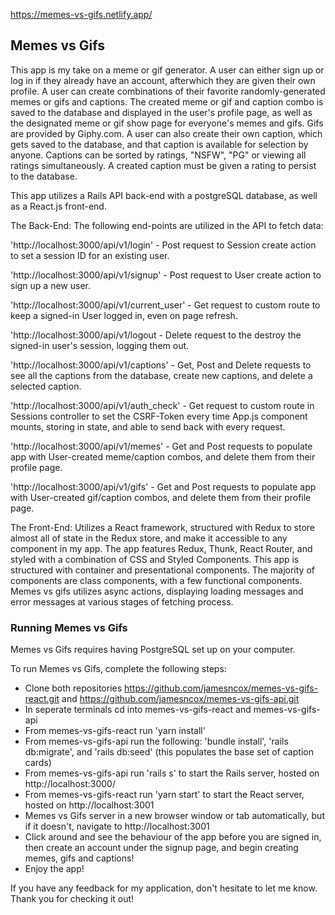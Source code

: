https://memes-vs-gifs.netlify.app/

## Memes vs Gifs

This app is my take on a meme or gif generator. A user can either sign up or log in if they already have an account, afterwhich they are given their own profile. A user can create combinations of their favorite randomly-generated memes or gifs and captions. The created meme or gif and caption combo is saved to the database and displayed in the user's profile page, as well as the designated meme or gif show page for everyone's memes and gifs. Gifs are provided by Giphy.com. A user can also create their own caption, which gets saved to the database, and that caption is available for selection by anyone. Captions can be sorted by ratings, "NSFW", "PG" or viewing all ratings simultaneously. A created caption must be given a rating to persist to the database.

This app utilizes a Rails API back-end with a postgreSQL database, as well as a React.js front-end.

The Back-End: The following end-points are utilized in the API to fetch data:

'http://localhost:3000/api/v1/login' - Post request to Session create action to set a session ID for an existing user.

'http://localhost:3000/api/v1/signup' - Post request to User create action to sign up a new user.

'http://localhost:3000/api/v1/current_user' - Get request to custom route to keep a signed-in User logged in, even on page refresh.

'http://localhost:3000/api/v1/logout - Delete request to the destroy the signed-in user's session, logging them out.

'http://localhost:3000/api/v1/captions' - Get, Post and Delete requests to see all the captions from the database, create new captions, and delete a selected caption.

'http://localhost:3000/api/v1/auth_check' - Get request to custom route in Sessions controller to set the CSRF-Token every time App.js component mounts, storing in state, and able to send back with every request. 

'http://localhost:3000/api/v1/memes' - Get and Post requests to populate app with User-created meme/caption combos, and delete them from their profile page.

'http://localhost:3000/api/v1/gifs' - Get and Post requests to populate app with User-created gif/caption combos, and delete them from their profile page.

The Front-End: Utilizes a React framework, structured with Redux to store almost all of state in the Redux store, and make it accessible to any component in my app. The app features Redux, Thunk, React Router, and styled with a combination of CSS and Styled Components. This app is structured with container and presentational components. The majority of components are class components, with a few functional components. Memes vs gifs utilizes async actions, displaying loading messages and error messages at various stages of fetching process. 

### Running Memes vs Gifs

Memes vs Gifs requires having PostgreSQL set up on your computer.

To run Memes vs Gifs, complete the following steps:
- Clone both repositories https://github.com/jamesncox/memes-vs-gifs-react.git and https://github.com/jamesncox/memes-vs-gifs-api.git 
- In seperate terminals cd into memes-vs-gifs-react and memes-vs-gifs-api
- From memes-vs-gifs-react run 'yarn install' 
- From memes-vs-gifs-api run the following: 'bundle install', 'rails db:migrate', and 'rails db:seed' (this populates the base set of caption cards)
- From memes-vs-gifs-api run 'rails s' to start the Rails server, hosted on http://localhost:3000/
- From memes-vs-gifs-react run 'yarn start' to start the React server, hosted on http://localhost:3001
- Memes vs Gifs server in a new browser window or tab automatically, but if it doesn't, navigate to http://localhost:3001 
- Click around and see the behaviour of the app before you are signed in, then create an account under the signup page, and begin creating memes, gifs and captions! 
- Enjoy the app!

If you have any feedback for my application, don't hesitate to let me know. Thank you for checking it out!
